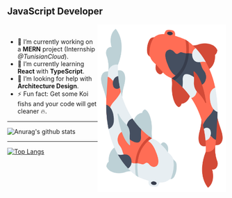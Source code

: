 ## JavaScript Developer

<img src="https://github.com/BangaFlow/BangaFlow/blob/master/images/koi_fish.png" align="right" width="296" height="386"/>

<br/>

- 🔭 I’m currently working on a **MERN** project (Internship *@TunisianCloud*).
- 🌱 I’m currently learning **React** with **TypeScript**.
- 🤔 I’m looking for help with **Architecture Design**.
- ⚡ Fun fact: Get some Koi fishs and your code will get cleaner 🔥.

***

![Anurag's github stats](https://github-readme-stats.vercel.app/api?username=bangaflow&show_icons=true&theme=nord)

***

[![Top Langs](https://github-readme-stats.vercel.app/api/top-langs/?username=bangaflow&layout=compact&theme=nord)](https://github.com/anuraghazra/github-readme-stats)
